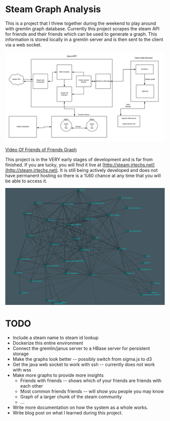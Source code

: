 # Steam Graph Analysis

This is a project that I threw together during the weekend to play around with
gremlin graph database. Currently this project scrapes the steam API for friends
and their friends which can be used to generate a graph. This information is stored
locally in a gremlin server and is then sent to the client via a web socket. 

![Diagram](website/Diagram.svg)


[Video Of Friends of Friends Graph](https://www.youtube.com/watch?v=DoDaHmyIPvQ)


This project is in the VERY early stages of development and is far from finished.
If you are lucky, you will find it live at [http://steam.jrtechs.net](http://steam.jrtechs.net).
It is still being actively developed and does not have permanent hosting so there is a %60
chance at any time that you will be able to access it. 

![Graph](website/img/jrtechs2.png)


# TODO
* Include a steam name to steam id lookup
* Dockerize this entire environment
* Connect the gremlin/janus server to a HBase server for persistent storage
* Make the graphs look better -- possibly switch from sigma.js to d3
* Get the java web socket to work with ssh -- currently does not work with wss
* Make more graphs to provide more insights
    * Friends with friends -- shows which of your friends are friends with each other
    * Most common friends friends -- will show you people you may know
    * Graph of a larger chunk of the steam community
    * ...
* Write more documentation on how the system as a whole works.
* Write blog post on what I learned during this project.    